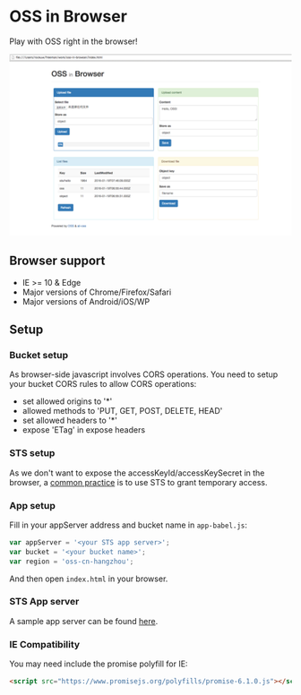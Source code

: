# OSS in Browser

Play with OSS right in the browser!

![Demo](screenshot.png?raw=true "OSS in Browser")

## Browser support

- IE >= 10 & Edge
- Major versions of Chrome/Firefox/Safari
- Major versions of Android/iOS/WP

## Setup

### Bucket setup

As browser-side javascript involves CORS operations. You need to setup
your bucket CORS rules to allow CORS operations:

- set allowed origins to '*'
- allowed methods to 'PUT, GET, POST, DELETE, HEAD'
- set allowed headers to '*'
- expose 'ETag' in expose headers

### STS setup

As we don't want to expose the accessKeyId/accessKeySecret in the
browser, a [common practice][oss-sts] is to use STS to grant temporary
access.

### App setup

Fill in your appServer address and bucket name in `app-babel.js`:

```js
var appServer = '<your STS app server>';
var bucket = '<your bucket name>';
var region = 'oss-cn-hangzhou';
```

And then open `index.html` in your browser.

### STS App server

A sample app server can be found [here][node-sts-app-server].

### IE Compatibility

You may need include the promise polyfill for IE:

```html
<script src="https://www.promisejs.org/polyfills/promise-6.1.0.js"></script>
```


[node-sts-app-server]: https://github.com/rockuw/node-sts-app-server
[oss-sts]: https://help.aliyun.com/document_detail/oss/practice/ram_guide.html
